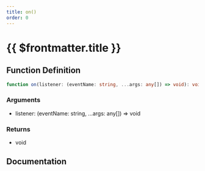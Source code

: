 ```yaml
---
title: on()
order: 0
---
```


# {{ $frontmatter.title }}

<!--@include: ./on_partial_header.md-->

## Function Definition

```ts
function on(listener: (eventName: string, ...args: any[]) => void): void;
```

### Arguments

* listener: (eventName: string, ...args: any[]) =\> void

### Returns

* void

## Documentation

<!--@include: ./on_partial_footer.md-->
